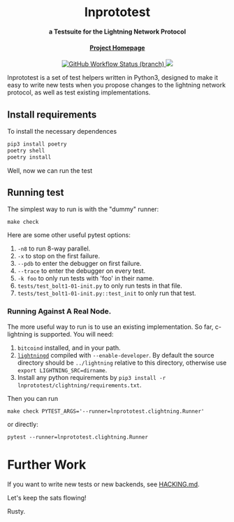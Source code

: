 <div align="center">
  <h1>lnprototest</h1>

  <p>
    <strong>a Testsuite for the Lightning Network Protocol</strong>
  </p>

  <h4>
    <a href="https://github.com/rustyrussell/lnprototest">Project Homepage</a>
  </h4>
 
  <a href="https://github.com/rustyrussell/lnprototest/actions">
    <img alt="GitHub Workflow Status (branch)" src="https://img.shields.io/github/workflow/status/rustyrussell/lnprototest/Integration%20testing/master?style=flat-square"/>
  </a>
  
  <a href="https://github.com/vincenzopalazzo/lnprototest/blob/vincenzopalazzo/styles/HACKING.md">
    <img src="https://img.shields.io/badge/doc-hacking-orange?style=flat-square" />
  </a>

</div>

lnprototest is a set of test helpers written in Python3, designed to
make it easy to write new tests when you propose changes to the
lightning network protocol, as well as test existing implementations.

## Install requirements

To install the necessary dependences

```bash
pip3 install poetry
poetry shell
poetry install
```

Well, now we can run the test

## Running test

The simplest way to run is with the "dummy" runner:

	make check

Here are some other useful pytest options:

1. `-n8` to run 8-way parallel.
2. `-x` to stop on the first failure.
3. `--pdb` to enter the debugger on first failure.
4. `--trace` to enter the debugger on every test.
5. `-k foo` to only run tests with 'foo' in their name.
6. `tests/test_bolt1-01-init.py` to only run tests in that file.
7. `tests/test_bolt1-01-init.py::test_init` to only run that test.

### Running Against A Real Node.

The more useful way to run is to use an existing implementation. So
far, c-lightning is supported.  You will need:

1. `bitcoind` installed, and in your path.
2. [`lightningd`](https://github.com/ElementsProject/lightning/) compiled with
   `--enable-developer`. By default the source directory should be
   `../lightning` relative to this directory, otherwise use
   `export LIGHTNING_SRC=dirname`.
3. Install any python requirements by
   `pip3 install -r lnprototest/clightning/requirements.txt`.

Then you can run

	make check PYTEST_ARGS='--runner=lnprototest.clightning.Runner'

or directly:

    pytest --runner=lnprototest.clightning.Runner

# Further Work

If you want to write new tests or new backends, see [HACKING.md](HACKING.md).

Let's keep the sats flowing!

Rusty.
